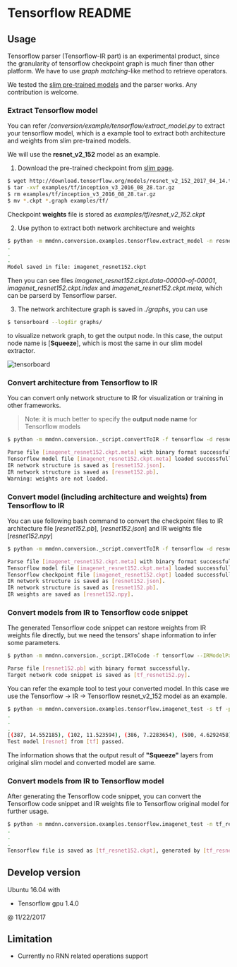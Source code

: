 # Tensorflow README

## Usage

Tensorflow parser (Tensorflow-IR part) is an experimental product, since the granularity of tensorflow checkpoint graph is much finer than other platform. We have to use *graph matching*-like method to retrieve operators.

We tested the [slim pre-trained models](https://github.com/tensorflow/models/tree/master/research/slim) and the parser works. Any contribution is welcome.

### Extract Tensorflow model

You can refer */conversion/example/tensorflow/extract_model.py* to extract your tensorflow model, which is a example tool to extract both architecture and weights from slim pre-trained models.

We will use the **resnet_v2_152** model as an example.

1. Download the pre-trained checkpoint from [slim page](https://github.com/tensorflow/models/tree/master/research/slim).

```bash
$ wget http://download.tensorflow.org/models/resnet_v2_152_2017_04_14.tar.gz -P examples/tf/
$ tar -xvf examples/tf/inception_v3_2016_08_28.tar.gz
$ rm examples/tf/inception_v3_2016_08_28.tar.gz
$ mv *.ckpt *.graph examples/tf/
```

Checkpoint **weights** file is stored as *examples/tf/resnet_v2_152.ckpt*

2. Use python to extract both network architecture and weights

```bash
$ python -m mmdnn.conversion.examples.tensorflow.extract_model -n resnet152 -ckpt examples/tf/resnet_v2_152.ckpt
.
.
.
Model saved in file: imagenet_resnet152.ckpt
```

Then you can see files *imagenet_resnet152.ckpt.data-00000-of-00001*, *imagenet_resnet152.ckpt.index* and *imagenet_resnet152.ckpt.meta*, which can be parserd by Tensorflow parser.

3. The network architecture graph is saved in *./graphs*, you can use

```bash
$ tensorboard --logdir graphs/
```

to visualize network graph, to get the output node. In this case, the output node name is [**Squeeze**], which is most the same in our slim model extractor.

![tensorboard](https://nxtb0g.dm2304.livefilestore.com/y4mm6MNZXBSSJ80ar7X2y5ZSzTCxZiC9dNDzv67plb4yQutUb-WBQR8bosYLtyepjxH4QE21pNqg3sIviJXEgaMOW0HVwMwMgwU2KAbW6RokO8nS0ZHy82hAivvX8JgU1yEuA-M4gBYyt8egLilIN10IgGBj-5ZMh0s18Dz4iCwKbuDX16DfqpJ-_rV50JzXEhIJkPfaFczLss0P3ItIEwWlw?width=1200&height=449&cropmode=none)

### Convert architecture from Tensorflow to IR

You can convert only network structure to IR for visualization or training in other frameworks.

> Note: it is much better to specify the **output node name** for Tensorflow models

```bash
$ python -m mmdnn.conversion._script.convertToIR -f tensorflow -d resnet152 -n imagenet_resnet152.ckpt.meta --dstNodeName Squeeze

Parse file [imagenet_resnet152.ckpt.meta] with binary format successfully.
Tensorflow model file [imagenet_resnet152.ckpt.meta] loaded successfully.
IR network structure is saved as [resnet152.json].
IR network structure is saved as [resnet152.pb].
Warning: weights are not loaded.
```

### Convert model (including architecture and weights) from Tensorflow to IR

You can use following bash command to convert the checkpoint files to IR architecture file [*resnet152.pb*], [*resnet152.json*] and IR weights file [*resnet152.npy*]

```bash
$ python -m mmdnn.conversion._script.convertToIR -f tensorflow -d resnet152 -n imagenet_resnet152.ckpt.meta -w imagenet_resnet152.ckpt  --dstNodeName Squeeze

Parse file [imagenet_resnet152.ckpt.meta] with binary format successfully.
Tensorflow model file [imagenet_resnet152.ckpt.meta] loaded successfully.
Tensorflow checkpoint file [imagenet_resnet152.ckpt] loaded successfully. [816] variables loaded.
IR network structure is saved as [resnet152.json].
IR network structure is saved as [resnet152.pb].
IR weights are saved as [resnet152.npy].
```

### Convert models from IR to Tensorflow code snippet

The generated Tensorflow code snippet can restore weights from IR weights file directly, but we need the tensors' shape information to infer some parameters.

```bash
$ python -m mmdnn.conversion._script.IRToCode -f tensorflow --IRModelPath resnet152.pb --IRWeightPath resnet152.npy --dstModelPath tf_resnet152.py

Parse file [resnet152.pb] with binary format successfully.
Target network code snippet is saved as [tf_resnet152.py].
```

You can refer the example tool to test your converted model. In this case we use the Tensorflow -> IR -> Tensorflow resnet_v2_152 model as an example.

```bash
$ python -m mmdnn.conversion.examples.tensorflow.imagenet_test -s tf -p resnet -n tf_resnet152 -w resnet152.npy
.
.
.
[(387, 14.552185), (102, 11.523594), (386, 7.2283654), (500, 4.6292458), (899, 2.8113561)]
Test model [resnet] from [tf] passed.
```

The information shows that the output result of **"Squeeze"** layers from original slim model and converted model are same.

### Convert models from IR to Tensorflow model

After generating the Tensorflow code snippet, you can convert the Tensorflow code snippet and IR weights file to Tensorflow original model for further usage.

```bash
$ python -m mmdnn.conversion.examples.tensorflow.imagenet_test -n tf_resnet152.py -w resnet152.npy --dump tf_resnet152.ckpt
.
.
.
Tensorflow file is saved as [tf_resnet152.ckpt], generated by [tf_resnet152.py] and [resnet152.npy].
```

## Develop version

Ubuntu 16.04 with

- Tensorflow gpu 1.4.0

@ 11/22/2017

## Limitation

- Currently no RNN related operations support
